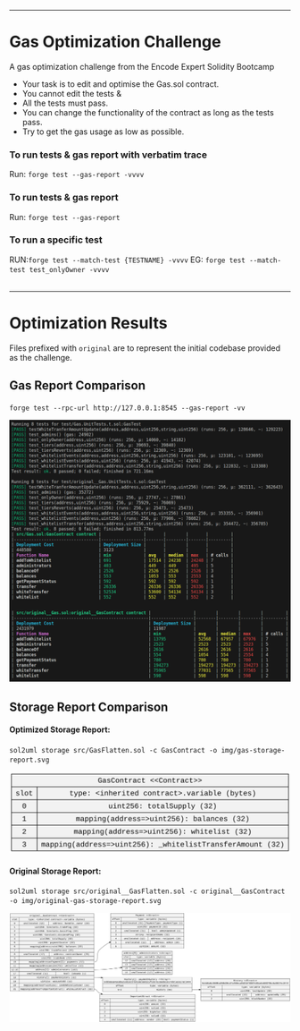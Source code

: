 ***
# Gas Optimization Challenge 
A gas optimization challenge from the Encode Expert Solidity Bootcamp

- Your task is to edit and optimise the Gas.sol contract. 
- You cannot edit the tests & 
- All the tests must pass.
- You can change the functionality of the contract as long as the tests pass. 
- Try to get the gas usage as low as possible. 



### To run tests & gas report with verbatim trace 
Run: `forge test --gas-report -vvvv`

### To run tests & gas report
Run: `forge test --gas-report`

### To run a specific test
RUN:`forge test --match-test {TESTNAME} -vvvv`
EG: `forge test --match-test test_onlyOwner -vvvv`
<br><br>
***

# Optimization Results
Files prefixed with `original` are to represent the initial codebase provided as the challenge.

## Gas Report Comparison
`forge test --rpc-url http://127.0.0.1:8545 --gas-report -vv`<br>

![Gas Reports](./img/both-gas-reports.png)

## Storage Report Comparison
#### Optimized Storage Report:
`sol2uml storage src/GasFlatten.sol -c GasContract -o img/gas-storage-report.svg`<br>

![Optimized Storage Report](./img/optmized-gas-storage-report.svg)

#### Original Storage Report:
`sol2uml storage src/original__GasFlatten.sol -c original__GasContract -o img/original-gas-storage-report.svg`<br>

![Original Storage Report](./img/original-gas-storage-report.svg)

